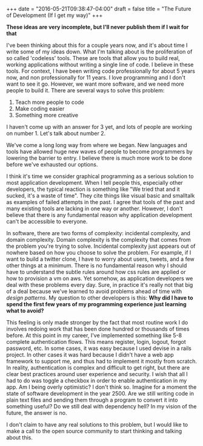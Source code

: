 +++
date = "2016-05-21T09:38:47-04:00"
draft = false
title = "The Future of Development (If I get my way)"
+++

**These ideas are very incomplete, but I'll never publish them if I wait for that**


I've been thinking about this for a couple years now, and it's about time I write some of my ideas down. What I'm talking about is the proliferation of so called 'codeless' tools. These are tools that allow you to build real, working applications without writing a single line of code. I believe in these tools. For context, I have been writing code professionally for about 5 years now, and non professionally for 11 years. I love programming and I don't want to see it go. However, we want more software, and we need more people to build it. There are several ways to solve this problem:

1. Teach more people to code
2. Make coding easier
3. Something more creative

I haven't come up with an answer for 3 yet, and lots of people are working on number 1. Let's talk about number 2.

We've come a long long way from where we began. New languages and tools have allowed huge new waves of people to become programmers by lowering the barrier to entry. I believe there is much more work to be done before we've exhausted our options.


I think it's time we consider graphical programming as a serious solution to most application development. When I tell people this, especially other developers, the typical reaction is something like "We tried that and it sucked, it's a waste of time". They cite things like visual basic and smalltalk as examples of failed attempts in the past. I agree that tools of the past and many existing tools are lacking in one way or another. However, I don't believe that there is any fundamental reason why application development can't be accessible to everyone.


In software, there are two forms of complexity: incidental complexity, and domain complexity. Domain complexity is the complexity that comes from the problem you're trying to solve. Incidental complexity just appears out of nowhere based on how you choose to solve the problem. For example, if I want to build a twitter clone, I have to worry about users, tweets, and a few other things at a minimum. There is no fundamental reason why I should have to understand the subtle rules around how css rules are applied or how to provision a vm on aws. Yet somehow, as application developers we deal with these problems every day. Sure, in practice it's really not that big of a deal because we've learned to avoid problems ahead of time with _design patterns_. My question to other developers is this: __Why did I have to spend the first few years of my programming experience just learning what to avoid?__


This feeling is only made stronger by the fact that most routine work I do involves redoing work that has been done hundred or thousands of times before. At this point in my career, I've implemented something like 5-8 complete authentication flows. This means register, login, logout, forgot password, etc. In some cases, it was easy because I used devise in a rails project. In other cases it was hard because I didn't have a web app framework to support me, and thus had to implement it mostly from scratch. In reality, authentication is complex and difficult to get right, but there are clear best practices around user experience and security. I wish that all I had to do was toggle a checkbox in order to enable authentication in my app. Am I being overly optimistic? I don't think so. Imagine for a moment the state of software development in the year 2500. Are we still writing code in plain text files and sending them through a program to convert it into something useful? Do we still deal with dependency hell? In my vision of the future, the answer is no.


I don't claim to have any real solutions to this problem, but I would like to make a call to the open source community to start thinking and talking about this.